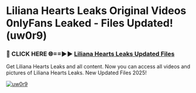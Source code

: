 # Liliana Hearts Leaks Original Videos 0nlyFans Leaked - Files Updated! (uw0r9)

<h3>🔴 CLICK HERE 🌐==►► <a href="https://tinyurl.com/2m67pmp6" rel="nofollow">Liliana Hearts Leaks Updated Files</a></h3>

Get Liliana Hearts Leaks and all content. Now you can access all videos and pictures of Liliana Hearts Leaks. New Updated Files 2025!

[![uw0r9](https://i.imgur.com/H4QAA4z.gif)](https://tinyurl.com/2m67pmp6)